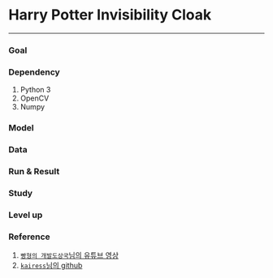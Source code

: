 # Harry Potter Invisibility Cloak

---
### Goal


### Dependency
1. Python 3
2. OpenCV
3. Numpy

### Model


### Data


### Run & Result


### Study


### Level up



### Reference
1. [`빵형의 개발도상국`님의 유튜브 영상](https://www.youtube.com/watch?v=suytB_6aS6M)
2. [`kairess`님의 github](https://github.com/kairess/invisibility_cloak)
